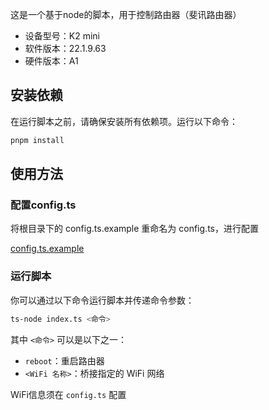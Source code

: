 这是一个基于node的脚本，用于控制路由器（斐讯路由器）
- 设备型号：K2 mini
- 软件版本：22.1.9.63
- 硬件版本：A1

## 安装依赖
在运行脚本之前，请确保安装所有依赖项。运行以下命令：
```sh
pnpm install
```

## 使用方法

### 配置config.ts

将根目录下的 config.ts.example 重命名为 config.ts，进行配置

[config.ts.example](config.ts.example) 

### 运行脚本
你可以通过以下命令运行脚本并传递命令参数：
```sh
ts-node index.ts <命令>
```

其中 `<命令>` 可以是以下之一：
- `reboot`：重启路由器
- `<WiFi 名称>`：桥接指定的 WiFi 网络

WiFi信息须在 `config.ts` 配置